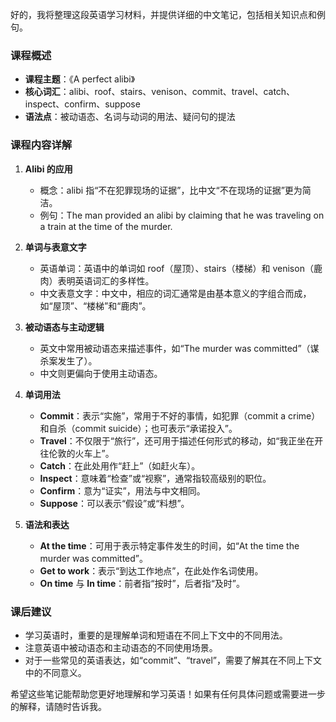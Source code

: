 好的，我将整理这段英语学习材料，并提供详细的中文笔记，包括相关知识点和例句。

### 课程概述
- **课程主题**：《A perfect alibi》
- **核心词汇**：alibi、roof、stairs、venison、commit、travel、catch、inspect、confirm、suppose
- **语法点**：被动语态、名词与动词的用法、疑问句的提法

### 课程内容详解
1. **Alibi 的应用**
   - 概念：alibi 指“不在犯罪现场的证据”，比中文“不在现场的证据”更为简洁。
   - 例句：The man provided an alibi by claiming that he was traveling on a train at the time of the murder.

2. **单词与表意文字**
   - 英语单词：英语中的单词如 roof（屋顶）、stairs（楼梯）和 venison（鹿肉）表明英语词汇的多样性。
   - 中文表意文字：中文中，相应的词汇通常是由基本意义的字组合而成，如“屋顶”、“楼梯”和“鹿肉”。

3. **被动语态与主动逻辑**
   - 英文中常用被动语态来描述事件，如“The murder was committed”（谋杀案发生了）。
   - 中文则更偏向于使用主动语态。

4. **单词用法**
   - **Commit**：表示“实施”，常用于不好的事情，如犯罪（commit a crime）和自杀（commit suicide）；也可表示“承诺投入”。
   - **Travel**：不仅限于“旅行”，还可用于描述任何形式的移动，如“我正坐在开往伦敦的火车上”。
   - **Catch**：在此处用作“赶上”（如赶火车）。
   - **Inspect**：意味着“检查”或“视察”，通常指较高级别的职位。
   - **Confirm**：意为“证实”，用法与中文相同。
   - **Suppose**：可以表示“假设”或“料想”。

5. **语法和表达**
   - **At the time**：可用于表示特定事件发生的时间，如“At the time the murder was committed”。
   - **Get to work**：表示“到达工作地点”，在此处作名词使用。
   - **On time** 与 **In time**：前者指“按时”，后者指“及时”。

### 课后建议
- 学习英语时，重要的是理解单词和短语在不同上下文中的不同用法。
- 注意英语中被动语态和主动语态的不同使用场景。
- 对于一些常见的英语表达，如“commit”、“travel”，需要了解其在不同上下文中的不同意义。

希望这些笔记能帮助您更好地理解和学习英语！如果有任何具体问题或需要进一步的解释，请随时告诉我。